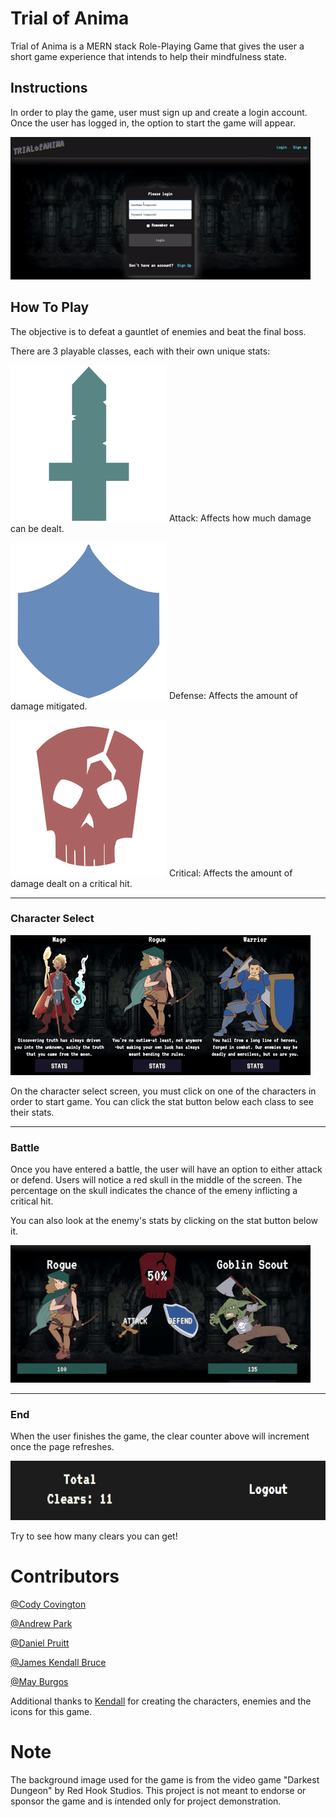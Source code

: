 # Trial of Anima

Trial of Anima is a MERN stack Role-Playing Game that gives the user a short game experience that intends to help their mindfulness state. 


## Instructions
In order to play the game, user must sign up and create a login account. Once the user has logged in, the option to start the game will appear. 

![toa-01](gifs/TOA-01.gif)



## How To Play

The objective is to defeat a gauntlet of enemies and beat the final boss. 

There are 3 playable classes, each with their own unique stats:

![stat1](client/src/Images/Icons/sword_icon_transp_small.png) Attack: Affects how much damage can be dealt. 

![stat2](client/src/Images/Icons/shield_icon_transp_small.png) Defense: Affects the amount of damage mitigated.

![stat3](client/src/Images/Icons/crit_icon_transp_small.png) Critical: Affects the amount of damage dealt on a critical hit.


---

### Character Select

![toa-02](gifs/TOA-02.gif)


On the character select screen, you must click on one of the characters in order to start game. You can click the stat button below each class to see their stats. 



---


### Battle

Once you have entered a battle, the user will have an option to either attack or defend. Users will notice a red skull in the middle of the screen. The percentage on the skull indicates the chance of the emeny inflicting a critical hit. 

You can also look at the enemy's stats by clicking on the stat button below it.


![toa-3](gifs/TOA-03.gif)



---


### End

When the user finishes the game, the clear counter above will increment once the page refreshes.

![clear](gifs/clear.png)

Try to see how many clears you can get!






# Contributors

[@Cody Covington](https://github.com/codycovington)


[@Andrew Park](https://github.com/apark5040)


[@Daniel Pruitt](https://github.com/danielpruitt)


[@James Kendall Bruce](https://github.com/jameskendallbruce)


[@May Burgos](https://github.com/ExactlyMay)

Additional thanks to [Kendall](https://github.com/jameskendallbruce) for creating the characters, enemies and the icons for this game. 



# Note

The background image used for the game is from the video game "Darkest Dungeon" by Red Hook Studios. This project is not meant to endorse or sponsor the game and is intended only for project demonstration. 
